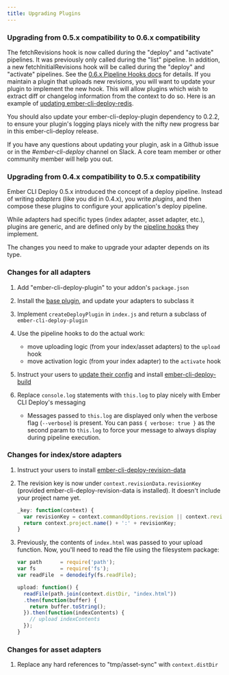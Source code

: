 ```yaml
---
title: Upgrading Plugins
---
```


### Upgrading from 0.5.x compatibility to 0.6.x compatibility

The fetchRevisions hook is now called during the "deploy" and "activate" pipelines. It was previously only called during the "list" pipeline. In addition, a new fetchInitialRevisions hook will be called during the "deploy" and "activate" pipelines. See the [0.6.x Pipeline Hooks docs](./pipeline-hooks) for details. If you maintain a plugin that uploads new revisions, you will want to update your plugin to implement the new hook. This will allow plugins which wish to extract diff or changelog information from the context to do so. Here is an example of [updating ember-cli-deploy-redis](https://github.com/ember-cli-deploy/ember-cli-deploy-redis/pull/50).

You should also update your ember-cli-deploy-plugin dependency to 0.2.2, to ensure your plugin's logging plays nicely with the nifty new progress bar in this ember-cli-deploy release.

If you have any questions about updating your plugin, ask in a Github issue or in the *#ember-cli-deploy* channel on Slack. A core team member or other community member will help you out.

### Upgrading from 0.4.x compatibility to 0.5.x compatibility

Ember CLI Deploy 0.5.x introduced the concept of a deploy pipeline. Instead of writing *adapters* (like you did in 0.4.x), you write *plugins*, and then compose these plugins to configure your application's deploy pipeline.

While adapters had specific types (index adapter, asset adapter, etc.), plugins are generic, and are defined only by the [pipeline hooks](./pipeline-hooks) they implement.

The changes you need to make to upgrade your adapter depends on its type.

### Changes for all adapters

  1. Add "ember-cli-deploy-plugin" to your addon's `package.json`

  2. Install the [base plugin](https://github.com/ember-cli-deploy/ember-cli-deploy-plugin), and update your adapters to subclass it

  3. Implement `createDeployPlugin` in `index.js` and return a subclass of `ember-cli-deploy-plugin`

  4. Use the pipeline hooks to do the actual work:
      - move uploading logic (from your index/asset adapters) to the `upload` hook
      - move activation logic (from your index adapter) to the `activate` hook

  5. Instruct your users to [update their config](./configuration-overview) and install [ember-cli-deploy-build](https://github.com/ember-cli-deploy/ember-cli-deploy-build)

  6. Replace `console.log` statements with `this.log` to play nicely with Ember CLI Deploy's messaging

      - Messages passed to `this.log` are displayed only when the verbose flag (`--verbose`) is present. You can pass `{ verbose: true }` as the second param to `this.log` to force your message to always display during pipeline execution.

### Changes for index/store adapters

  1. Instruct your users to install [ember-cli-deploy-revision-data](https://github.com/ember-cli-deploy/ember-cli-deploy-revision-data)

  2. The revision key is now under `context.revisionData.revisionKey` (provided ember-cli-deploy-revision-data is installed). It doesn't include your project name yet.

      ```js
      _key: function(context) {
        var revisionKey = context.commandOptions.revision || context.revisionData.revisionKey.substr(0, 8);
        return context.project.name() + ':' + revisionKey;
      }
      ```

  3. Previously, the contents of `index.html` was passed to your upload function. Now, you'll need to read the file using the filesystem package:

      ```js
      var path      = require('path');
      var fs        = require('fs');
      var readFile  = denodeify(fs.readFile);

      upload: function() {
        readFile(path.join(context.distDir, "index.html"))
        .then(function(buffer) {
          return buffer.toString();
        }).then(function(indexContents) {
          // upload indexContents
        });
      }
      ```

### Changes for asset adapters

  1. Replace any hard references to "tmp/asset-sync" with `context.distDir`
